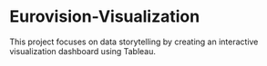 # Eurovision-Visualization
This project focuses on data storytelling by creating an interactive visualization dashboard using Tableau.
